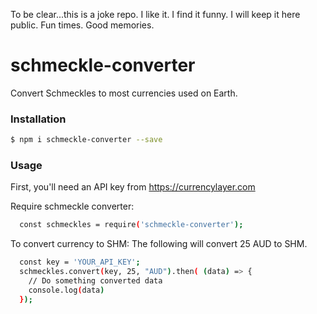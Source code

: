 To be clear...this is a joke repo. I like it. I find it funny. I will keep it here public. Fun times. Good memories.

# schmeckle-converter
Convert Schmeckles to most currencies used on Earth.

### Installation

```sh
$ npm i schmeckle-converter --save
```

### Usage

First, you'll need an API key from https://currencylayer.com

Require schmeckle converter:
```sh
  const schmeckles = require('schmeckle-converter');
```

To convert currency to SHM:
The following will convert 25 AUD to SHM.
```sh
  const key = 'YOUR_API_KEY';
  schmeckles.convert(key, 25, "AUD").then( (data) => {
    // Do something converted data
    console.log(data)
  });
```
